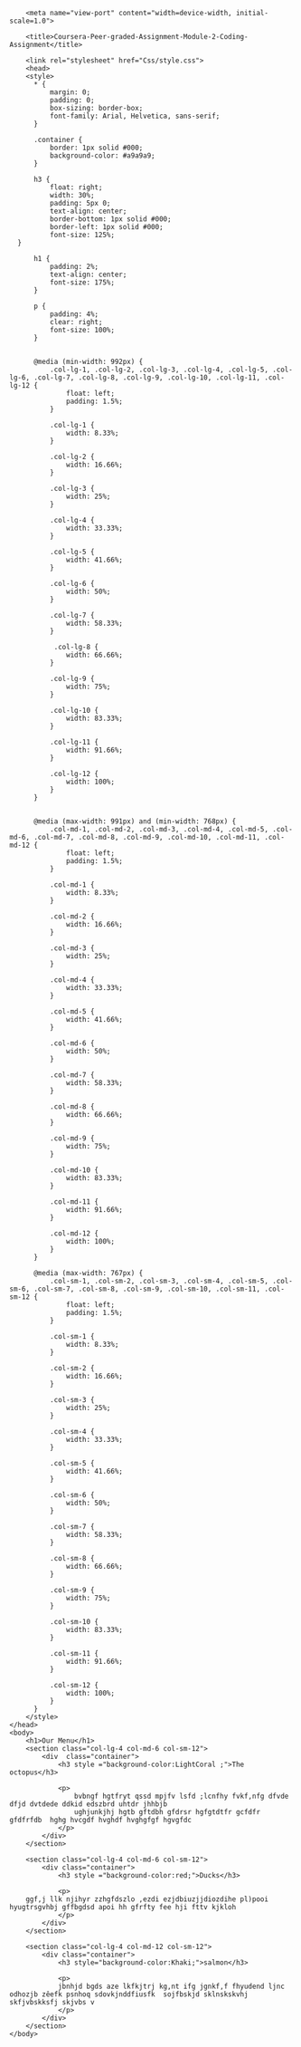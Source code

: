<!DOCTYPE html>
<html lang="en">
    <head>
        <meta charset="UTF-8">

        <meta name="view-port" content="width=device-width, initial-scale=1.0">

        <title>Coursera-Peer-graded-Assignment-Module-2-Coding-Assignment</title>

        <link rel="stylesheet" href="Css/style.css">
        <head>
        <style>
          * {
              margin: 0;
              padding: 0;
              box-sizing: border-box;
              font-family: Arial, Helvetica, sans-serif;
          }

          .container {
              border: 1px solid #000;
              background-color: #a9a9a9;
          }

          h3 {
              float: right;
              width: 30%;
              padding: 5px 0;
              text-align: center;
              border-bottom: 1px solid #000;
              border-left: 1px solid #000;
              font-size: 125%;
      }

          h1 {
              padding: 2%;
              text-align: center;
              font-size: 175%;
          }

          p {
              padding: 4%;
              clear: right;
              font-size: 100%;
          }


          @media (min-width: 992px) {
              .col-lg-1, .col-lg-2, .col-lg-3, .col-lg-4, .col-lg-5, .col-lg-6, .col-lg-7, .col-lg-8, .col-lg-9, .col-lg-10, .col-lg-11, .col-lg-12 {
                  float: left;
                  padding: 1.5%;
              }

              .col-lg-1 {
                  width: 8.33%;
              }

              .col-lg-2 {
                  width: 16.66%;
              }

              .col-lg-3 {
                  width: 25%;
              }

              .col-lg-4 {
                  width: 33.33%;
              }

              .col-lg-5 {
                  width: 41.66%;
              }

              .col-lg-6 {
                  width: 50%;
              }

              .col-lg-7 {
                  width: 58.33%;
              }

               .col-lg-8 {
                  width: 66.66%;
              }

              .col-lg-9 {
                  width: 75%;
              }

              .col-lg-10 {
                  width: 83.33%;
              }

              .col-lg-11 {
                  width: 91.66%;
              }

              .col-lg-12 {
                  width: 100%;
              }
          }


          @media (max-width: 991px) and (min-width: 768px) {
              .col-md-1, .col-md-2, .col-md-3, .col-md-4, .col-md-5, .col-md-6, .col-md-7, .col-md-8, .col-md-9, .col-md-10, .col-md-11, .col-md-12 {
                  float: left;
                  padding: 1.5%;
              }

              .col-md-1 {
                  width: 8.33%;
              }

              .col-md-2 {
                  width: 16.66%;
              }

              .col-md-3 {
                  width: 25%;
              }

              .col-md-4 {
                  width: 33.33%;
              }

              .col-md-5 {
                  width: 41.66%;
              }

              .col-md-6 {
                  width: 50%;
              }

              .col-md-7 {
                  width: 58.33%;
              }

              .col-md-8 {
                  width: 66.66%;
              }

              .col-md-9 {
                  width: 75%;
              }

              .col-md-10 {
                  width: 83.33%;
              }

              .col-md-11 {
                  width: 91.66%;
              }

              .col-md-12 {
                  width: 100%;
              }
          }

          @media (max-width: 767px) {
              .col-sm-1, .col-sm-2, .col-sm-3, .col-sm-4, .col-sm-5, .col-sm-6, .col-sm-7, .col-sm-8, .col-sm-9, .col-sm-10, .col-sm-11, .col-sm-12 {
                  float: left;
                  padding: 1.5%;
              }

              .col-sm-1 {
                  width: 8.33%;
              }

              .col-sm-2 {
                  width: 16.66%;
              }

              .col-sm-3 {
                  width: 25%;
              }

              .col-sm-4 {
                  width: 33.33%;
              }

              .col-sm-5 {
                  width: 41.66%;
              }

              .col-sm-6 {
                  width: 50%;
              }

              .col-sm-7 {
                  width: 58.33%;
              }

              .col-sm-8 {
                  width: 66.66%;
              }

              .col-sm-9 {
                  width: 75%;
              }

              .col-sm-10 {
                  width: 83.33%;
              }

              .col-sm-11 {
                  width: 91.66%;
              }

              .col-sm-12 {
                  width: 100%;
              }
          }
        </style>
    </head>
    <body>
        <h1>Our Menu</h1>
        <section class="col-lg-4 col-md-6 col-sm-12">
            <div  class="container">
                <h3 style ="background-color:LightCoral ;">The octopus</h3>

                <p>
                    bvbngf hgtfryt qssd mpjfv lsfd ;lcnfhy fvkf,nfg dfvde dfjd dvtdede ddkid edszbrd uhtdr jhhbjb
                    ughjunkjhj hgtb gftdbh gfdrsr hgfgtdtfr gcfdfr gfdfrfdb  hghg hvcgdf hvghdf hvghgfgf hgvgfdc
                </p>
            </div>
        </section>

        <section class="col-lg-4 col-md-6 col-sm-12">
            <div class="container">
                <h3 style ="background-color:red;">Ducks</h3>

                <p>
        ggf,j llk njihyr zzhgfdszlo ,ezdi ezjdbiuzjjdiozdihe pl)pooi hyugtrsgvhbj gffbgdsd apoi hh gfrfty fee hji fttv kjkloh
                </p>
            </div>
        </section>

        <section class="col-lg-4 col-md-12 col-sm-12">
            <div class="container">
                <h3 style="background-color:Khaki;">salmon</h3>

                <p>
                jbnhjd bgds aze lkfkjtrj kg,nt ifg jgnkf,f fhyudend ljnc odhozjb zêefk psnhoq sdovkjnddfiusfk  sojfbskjd sklnskskvhj skfjvbskksfj skjvbs v
                </p>
            </div>
        </section>
    </body>
</html>

